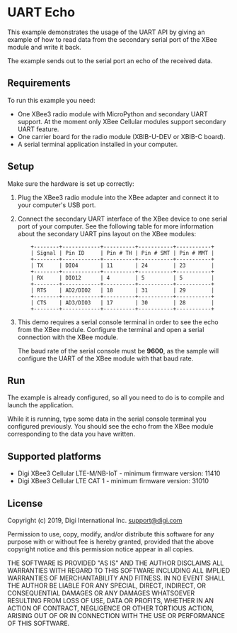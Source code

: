 UART Echo
=========

This example demonstrates the usage of the UART API by giving an example of
how to read data from the secondary serial port of the XBee module and write
it back.

The example sends out to the serial port an echo of the received data.

Requirements
------------

To run this example you need:

* One XBee3 radio module with MicroPython and secondary UART support. At the
  moment only XBee Cellular modules support secondary UART feature.
* One carrier board for the radio module (XBIB-U-DEV or XBIB-C board).
* A serial terminal application installed in your computer.

Setup
-----

Make sure the hardware is set up correctly:

1. Plug the XBee3 radio module into the XBee adapter and connect it to your
   computer's USB port.
2. Connect the secondary UART interface of the XBee device to one serial port
   of your computer. See the following table for more information about the
   secondary UART pins layout on the XBee modules:

           +--------+------------+----------+-----------+-----------+
           | Signal | Pin ID     | Pin # TH | Pin # SMT | Pin # MMT |
           +--------+------------+----------+-----------+-----------+
           | TX     | DIO4       | 11       | 24        | 23        |
           +--------+------------+----------+-----------+-----------+
           | RX     | DIO12      | 4        | 5         | 5         |
           +--------+------------+----------+-----------+-----------+
           | RTS    | AD2/DIO2   | 18       | 31        | 29        |
           +--------+------------+----------+-----------+-----------+
           | CTS    | AD3/DIO3   | 17       | 30        | 28        |
           +--------+------------+----------+-----------+-----------+

3. This demo requires a serial console terminal in order to see the echo from
   the XBee module. Configure the terminal and open a serial connection with
   the XBee module.

   The baud rate of the serial console must be **9600**, as the sample will
   configure the UART of the XBee module with that baud rate.

Run
---

The example is already configured, so all you need to do is to compile and
launch the application.

While it is running, type some data in the serial console terminal you
configured previously. You should see the echo from the XBee module
corresponding to the data you have written.

Supported platforms
-------------------

* Digi XBee3 Cellular LTE-M/NB-IoT - minimum firmware version: 11410
* Digi XBee3 Cellular LTE CAT 1 - minimum firmware version: 31010

License
-------

Copyright (c) 2019, Digi International Inc. <support@digi.com>

Permission to use, copy, modify, and/or distribute this software for any
purpose with or without fee is hereby granted, provided that the above
copyright notice and this permission notice appear in all copies.

THE SOFTWARE IS PROVIDED "AS IS" AND THE AUTHOR DISCLAIMS ALL WARRANTIES
WITH REGARD TO THIS SOFTWARE INCLUDING ALL IMPLIED WARRANTIES OF
MERCHANTABILITY AND FITNESS. IN NO EVENT SHALL THE AUTHOR BE LIABLE FOR
ANY SPECIAL, DIRECT, INDIRECT, OR CONSEQUENTIAL DAMAGES OR ANY DAMAGES
WHATSOEVER RESULTING FROM LOSS OF USE, DATA OR PROFITS, WHETHER IN AN
ACTION OF CONTRACT, NEGLIGENCE OR OTHER TORTIOUS ACTION, ARISING OUT OF
OR IN CONNECTION WITH THE USE OR PERFORMANCE OF THIS SOFTWARE.